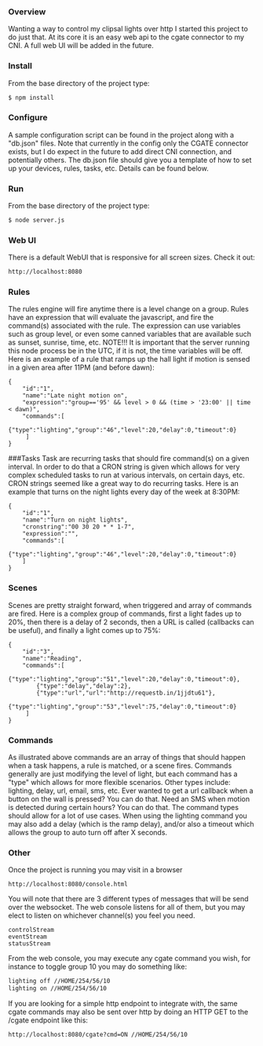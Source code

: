 ### Overview
Wanting a way to control my clipsal lights over http I started this project to do just that.  At its core it is an easy web api to the cgate connector to my CNI.  A full web UI will be added in the future.

### Install
From the base directory of the project type:
```sh
$ npm install
```

### Configure
A sample configuration script can be found in the project along with a "db.json" files.  Note that currently in the config only the CGATE connector exists, but I do expect in the future to add direct CNI connection, and potentially others.  The db.json file should give you a template of how to set up your devices, rules, tasks, etc.  Details can be found below.

### Run
From the base directory of the project type:
```sh
$ node server.js
```

### Web UI
There is a default WebUI that is responsive for all screen sizes.  Check it out:
```sh
http://localhost:8080
```

### Rules 
The rules engine will fire anytime there is a level change on a group.  Rules have an expression that will evaluate the javascript, and fire the command(s) associated with the rule.  The expression can use variables such as group level, or even some canned variables that are available such as sunset, sunrise, time, etc.  NOTE!!! It is important that the server running this node process be in the UTC, if it is not, the time variables will be off.  Here is an example of a rule that ramps up the hall light if motion is sensed in a given area after 11PM (and before dawn):

```
{
    "id":"1",
    "name":"Late night motion on",
    "expression":"group=='95' && level > 0 && (time > '23:00' || time < dawn)",
    "commands":[
        {"type":"lighting","group":"46","level":20,"delay":0,"timeout":0}
     ]
}
```

###Tasks
Task are recurring tasks that should fire command(s) on a given interval.  In order to do that a CRON string is given which allows for very complex scheduled tasks to run at various intervals, on certain days, etc.  CRON strings seemed like a great way to do recurring tasks.  Here is an example that turns on the night lights every day of the week at 8:30PM:
```
{
    "id":"1",
    "name":"Turn on night lights",
    "cronstring":"00 30 20 * * 1-7",
    "expression":"",
    "commands":[
        {"type":"lighting","group":"46","level":20,"delay":0,"timeout":0}
    ]
}
```

### Scenes
Scenes are pretty straight forward, when triggered and array of commands are fired.  Here is a complex group of commands, first a light fades up to 20%, then there is a delay of 2 seconds, then a URL is called (callbacks can be useful), and finally a light comes up to 75%:
```
{
    "id":"3",
    "name":"Reading",
    "commands":[
        {"type":"lighting","group":"51","level":20,"delay":0,"timeout":0},
        {"type":"delay","delay":2},
        {"type":"url","url":"http://requestb.in/1jjdtu61"},
        {"type":"lighting","group":"53","level":75,"delay":0,"timeout":0}
     ]
}
```

### Commands
As illustrated above commands are an array of things that should happen when a task happens, a rule is matched, or a scene fires.  Commands generally are just modifying the level of light, but each command has a "type" which allows for more flexible scenarios.  Other types include: lighting, delay, url, email, sms, etc.  Ever wanted to get a url callback when a button on the wall is pressed?  You can do that.  Need an SMS when motion is detected during certain hours? You can do that.  The command types should allow for a lot of use cases.  When using the lighting command you may also add a delay (which is the ramp delay), and/or also a timeout which allows the group to auto turn off after X seconds.

### Other
Once the project is running you may visit in a browser
```
http://localhost:8080/console.html
```

You will note that there are 3 different types of messages that will be send over the websocket.  The web console listens for all of them, but you may elect to listen on whichever channel(s) you feel you need.
```
controlStream
eventStream
statusStream
```

From the web console, you may execute any cgate command you wish, for instance to toggle group 10 you may do something like:
```sh
lighting off //HOME/254/56/10
lighting on //HOME/254/56/10
```
If you are looking for a simple http endpoint to integrate with, the same cgate commands may also be sent over http by doing an HTTP GET to the /cgate endpoint like this:
```
http://localhost:8080/cgate?cmd=ON //HOME/254/56/10
```
